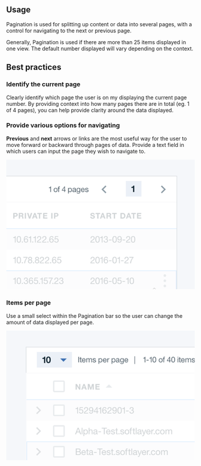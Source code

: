 ## Usage
Pagination is used for splitting up content or data into several pages, with a control for navigating to the next or previous page.

Generally, Pagination is used if there are more than 25 items displayed in one view. The default number displayed will vary depending on the context. 


## Best practices

### Identify the current page
Clearly identify which page the user is on my displaying the current page number. By providing context into how many pages there are in total (eg. 1 of 4 pages), you can help provide clarity around the data displayed. 


### Provide various options for navigating
**Previous** and **next** arrows or links are the most useful way for the user to move forward or backward through pages of data. Provide a text field in which users can input the page they wish to navigate to. 

![Pagination example](images/pagination-usage-1.png)

### Items per page
Use a small select within the Pagination bar so the user can change the amount of data displayed per page. 

![Pagination with small select](images/pagination-usage-2.png)